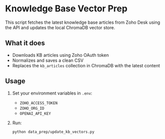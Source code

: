 # Knowledge Base Vector Prep

This script fetches the latest knowledge base articles from Zoho Desk using the API and updates the local ChromaDB vector store.

## What it does
- Downloads KB articles using Zoho OAuth token
- Normalizes and saves a clean CSV
- Replaces the `kb_articles` collection in ChromaDB with the latest content

## Usage
1. Set your environment variables in `.env`:
   - `ZOHO_ACCESS_TOKEN`
   - `ZOHO_ORG_ID`
   - `OPENAI_API_KEY`

2. Run:
   ```bash
   python data_prep/update_kb_vectors.py
